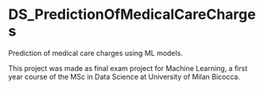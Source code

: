 # DS_PredictionOfMedicalCareCharges
Prediction of medical care charges using ML models. 

This project was made as final exam project for Machine Learning, a first year course of the MSc in Data Science at University of Milan Bicocca. 
